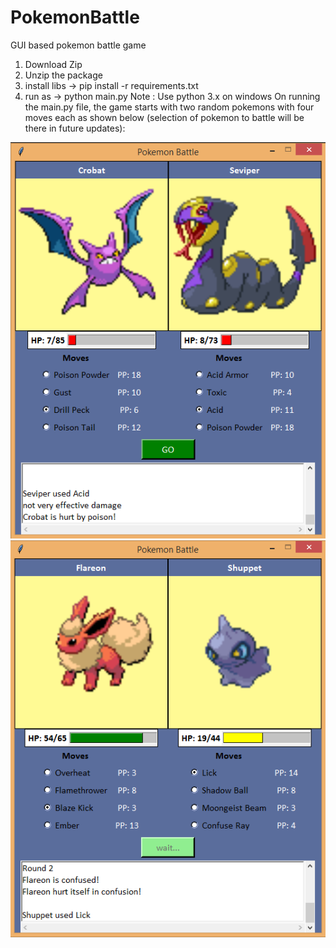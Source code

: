 # PokemonBattle
GUI based pokemon battle game

1) Download Zip
2) Unzip the package
3) install libs -> pip install -r requirements.txt
4) run as -> python main.py
Note : Use python 3.x on windows
On running the main.py file, the game starts with two random pokemons with four moves each as shown below (selection of pokemon to battle will be there in future updates):


![Battle Scene 1](https://github.com/arkag70/PokemonBattle/blob/master/Screenshot%20(526).png)
![Battle Scene 2](https://github.com/arkag70/PokemonBattle/blob/master/Screenshot%20(527).png)


